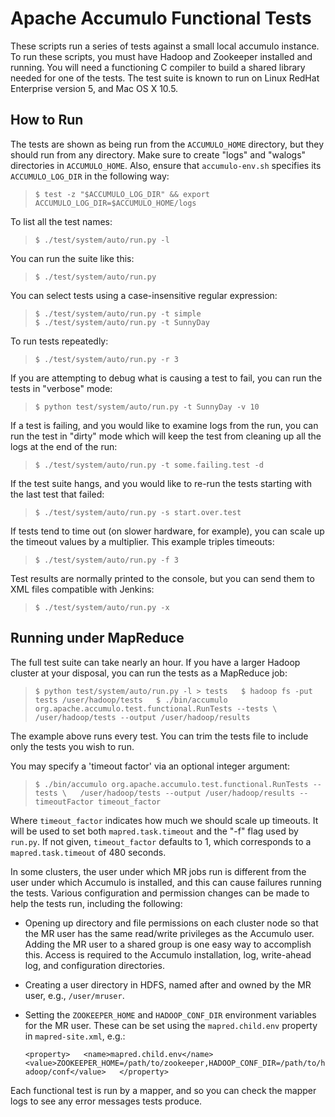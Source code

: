 <!--
Licensed to the Apache Software Foundation (ASF) under one or more
contributor license agreements.  See the NOTICE file distributed with
this work for additional information regarding copyright ownership.
The ASF licenses this file to You under the Apache License, Version 2.0
(the "License"); you may not use this file except in compliance with
the License.  You may obtain a copy of the License at

    http://www.apache.org/licenses/LICENSE-2.0

Unless required by applicable law or agreed to in writing, software
distributed under the License is distributed on an "AS IS" BASIS,
WITHOUT WARRANTIES OR CONDITIONS OF ANY KIND, either express or implied.
See the License for the specific language governing permissions and
limitations under the License.
-->

Apache Accumulo Functional Tests
================================

These scripts run a series of tests against a small local accumulo instance.
To run these scripts, you must have Hadoop and Zookeeper installed and running.
You will need a functioning C compiler to build a shared library needed for
one of the tests.  The test suite is known to run on Linux RedHat Enterprise
version 5, and Mac OS X 10.5.

How to Run
----------

The tests are shown as being run from the `ACCUMULO_HOME` directory, but they
should run from any directory. Make sure to create "logs" and "walogs"
directories in `ACCUMULO_HOME`.  Also, ensure that `accumulo-env.sh` specifies its
`ACCUMULO_LOG_DIR` in the following way:

> `$ test -z "$ACCUMULO_LOG_DIR" && export ACCUMULO_LOG_DIR=$ACCUMULO_HOME/logs`

To list all the test names:

> `$ ./test/system/auto/run.py -l`

You can run the suite like this:

> `$ ./test/system/auto/run.py`

You can select tests using a case-insensitive regular expression:

> `$ ./test/system/auto/run.py -t simple`  
> `$ ./test/system/auto/run.py -t SunnyDay`

To run tests repeatedly:

> `$ ./test/system/auto/run.py -r 3`

If you are attempting to debug what is causing a test to fail, you can run the
tests in "verbose" mode:

> `$ python test/system/auto/run.py -t SunnyDay -v 10`

If a test is failing, and you would like to examine logs from the run, you can
run the test in "dirty" mode which will keep the test from cleaning up all the
logs at the end of the run:

> `$ ./test/system/auto/run.py -t some.failing.test -d`

If the test suite hangs, and you would like to re-run the tests starting with
the last test that failed:

> `$ ./test/system/auto/run.py -s start.over.test`

If tests tend to time out (on slower hardware, for example), you can scale up
the timeout values by a multiplier. This example triples timeouts:

> `$ ./test/system/auto/run.py -f 3`

Test results are normally printed to the console, but you can send them to XML
files compatible with Jenkins:

> `$ ./test/system/auto/run.py -x`

Running under MapReduce
-----------------------

The full test suite can take nearly an hour.  If you have a larger Hadoop
cluster at your disposal, you can run the tests as a MapReduce job:

> `$ python test/system/auto/run.py -l > tests  
$ hadoop fs -put tests /user/hadoop/tests  
$ ./bin/accumulo org.apache.accumulo.test.functional.RunTests --tests \  
    /user/hadoop/tests --output /user/hadoop/results`

The example above runs every test. You can trim the tests file to include
only the tests you wish to run.

You may specify a 'timeout factor' via an optional integer argument:

> `$ ./bin/accumulo org.apache.accumulo.test.functional.RunTests --tests \  
/user/hadoop/tests --output /user/hadoop/results --timeoutFactor timeout_factor`

Where `timeout_factor` indicates how much we should scale up timeouts. It will
be used to set both `mapred.task.timeout` and the "-f" flag used by `run.py`. If
not given, `timeout_factor` defaults to 1, which corresponds to a
`mapred.task.timeout` of 480 seconds.

In some clusters, the user under which MR jobs run is different from the user
under which Accumulo is installed, and this can cause failures running the
tests. Various configuration and permission changes can be made to help the
tests run, including the following:

* Opening up directory and file permissions on each cluster node so that the MR
  user has the same read/write privileges as the Accumulo user. Adding the MR
  user to a shared group is one easy way to accomplish this. Access is required
  to the Accumulo installation, log, write-ahead log, and configuration
  directories.
* Creating a user directory in HDFS, named after and owned by the MR user,
  e.g., `/user/mruser`.
* Setting the `ZOOKEEPER_HOME` and `HADOOP_CONF_DIR` environment variables for the
  MR user. These can be set using the `mapred.child.env` property in
  `mapred-site.xml`, e.g.:

  `<property>  
    <name>mapred.child.env</name>  
    <value>ZOOKEEPER_HOME=/path/to/zookeeper,HADOOP_CONF_DIR=/path/to/hadoop/conf</value>  
  </property>`

Each functional test is run by a mapper, and so you can check the mapper logs
to see any error messages tests produce.
